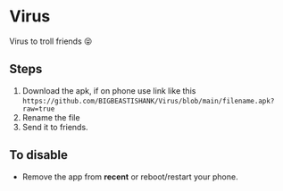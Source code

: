 # Virus
Virus to troll friends 😝

## Steps
1. Download the apk, if on phone use link like this
`https://github.com/BIGBEASTISHANK/Virus/blob/main/filename.apk?raw=true`
2. Rename the file
3. Send it to friends.

## To disable
- Remove the app from **recent** or reboot/restart your phone.
